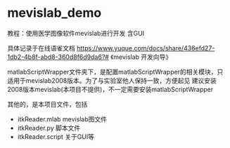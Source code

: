 # mevislab_demo
教程：使用医学图像软件mevislab进行开发 含GUI

具体记录于在线语雀文档 https://www.yuque.com/docs/share/436efd27-1db2-4b8f-abd8-360d8f6d9da6?# 《mevislab 开发向导》



matlabScriptWrapper文件夹下，是配置matlabScriptWrapper的相关模块，只适用于mevislab2008版本。为了与实验室他人保持一致，方便起见 建议安装2008版本mevislab(本项目不提供)，不一定需要安装matlabScriptWrapper



其他的，是本项目文件，包括

- itkReader.mlab mevislab图文件
- itkReader.py 脚本文件
- itkReader.script 关于GUI等

